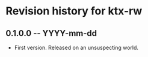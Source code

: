 # Revision history for ktx-rw

## 0.1.0.0 -- YYYY-mm-dd

* First version. Released on an unsuspecting world.
